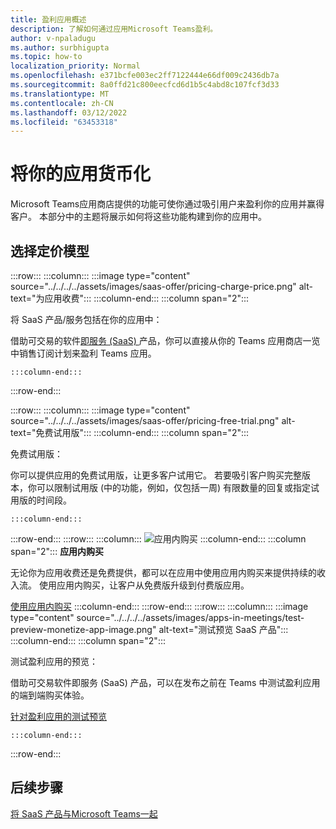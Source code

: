 ```yaml
---
title: 盈利应用概述
description: 了解如何通过应用Microsoft Teams盈利。
author: v-npaladugu
ms.author: surbhigupta
ms.topic: how-to
localization_priority: Normal
ms.openlocfilehash: e371bcfe003ec2ff7122444e66df009c2436db7a
ms.sourcegitcommit: 8a0ffd21c800eecfcd6d1b5c4abd8c107fcf3d33
ms.translationtype: MT
ms.contentlocale: zh-CN
ms.lasthandoff: 03/12/2022
ms.locfileid: "63453318"
---
```

# <a name="monetize-your-app"></a>将你的应用货币化

Microsoft Teams应用商店提供的功能可使你通过吸引用户来盈利你的应用并赢得客户。 本部分中的主题将展示如何将这些功能构建到你的应用中。

## <a name="choose-a-pricing-model"></a>选择定价模型

:::row:::
    :::column:::
        :::image type="content" source="../../../../assets/images/saas-offer/pricing-charge-price.png" alt-text="为应用收费":::
    :::column-end:::
    :::column span="2":::

将 SaaS 产品/服务包括在你的应用中：

借助可交易的软件[即服务 (SaaS) ](~/concepts/deploy-and-publish/appsource/prepare/include-saas-offer.md) 产品，你可以直接从你的 Teams 应用商店一览中销售订阅计划来盈利 Teams 应用。

    :::column-end:::
:::row-end:::

:::row:::
    :::column:::
     :::image type="content" source="../../../../assets/images/saas-offer/pricing-free-trial.png" alt-text="免费试用版":::
    :::column-end:::
    :::column span="2":::

免费试用版：

你可以提供应用的免费试用版，让更多客户试用它。 若要吸引客户购买完整版本，你可以限制试用版 (中的功能，例如，仅包括一周) 有限数量的回复或指定试用版的时间段。

    :::column-end:::
:::row-end:::
:::row:::
    :::column:::
        ![应用内购买](~/assets/images/saas-offer/pricing-in-app-purchases.png)
    :::column-end:::
    :::column span="2":::
**应用内购买**

无论你为应用收费还是免费提供，都可以在应用中使用应用内购买来提供持续的收入流。 使用应用内购买，让客户从免费版升级到付费版应用。

[使用应用内购买](~/concepts/deploy-and-publish/appsource/prepare/in-app-purchase-flow.md)
    :::column-end:::
:::row-end:::
:::row:::
    :::column:::
        :::image type="content" source="../../../../assets/images/apps-in-meetings/test-preview-monetize-app-image.png" alt-text="测试预览 SaaS 产品":::
    :::column-end:::
    :::column span="2":::

测试盈利应用的预览：

借助可交易软件即服务 (SaaS) 产品，可以在发布之前在 Teams 中测试盈利应用的端到端购买体验。

[针对盈利应用的测试预览](Test-preview-for-monetized-apps.md)

    :::column-end:::
:::row-end:::

## <a name="next-step"></a>后续步骤

[将 SaaS 产品与Microsoft Teams一起](~/concepts/deploy-and-publish/appsource/prepare/include-saas-offer.md)
